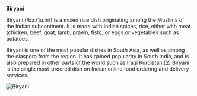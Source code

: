 **Biryani**

Biryani (/bɜːrˈjɑːni/) is a mixed rice dish originating among the Muslims of the Indian subcontinent. It is made with Indian spices, rice, either with meat (chicken, beef, goat, lamb, prawn, fish), or eggs or vegetables such as potatoes.

Biryani is one of the most popular dishes in South Asia, as well as among the diaspora from the region. It has gained popularity in South India, and is also prepared in other parts of the world such as Iraqi Kurdistan.[2] Biryani is the single most-ordered dish on Indian online food ordering and delivery services.


![Biryani](https://bilder.t-online.de/b/90/18/90/92/id_90189092/tid_da/biryani-das-reisgericht-ist-eines-der-bekanntesten-indischen-gerichte-.jpg)